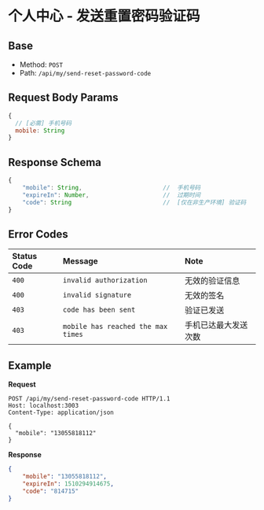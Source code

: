 # 个人中心 - 发送重置密码验证码

## Base

* Method: `POST`
* Path: `/api/my/send-reset-password-code`

## Request Body Params

```js
{
  // [必需] 手机号码
  mobile: String
}
```

## Response Schema

```js
{
    "mobile": String,                       //  手机号码
    "expireIn": Number,                     //  过期时间
    "code": String                          //  [仅在非生产环境] 验证码
}
```

## Error Codes

Status Code | Message                 | Note
:---------- | :---------------------- | :----
`400`       | `invalid authorization` | 无效的验证信息
`400`       | `invalid signature`     | 无效的签名
`403`       | `code has been sent`    | 验证已发送
`403`       | `mobile has reached the max times` | 手机已达最大发送次数

## Example

**Request**

```
POST /api/my/send-reset-password-code HTTP/1.1
Host: localhost:3003
Content-Type: application/json

{
  "mobile": "13055818112"
}
```

**Response**

```json
{
    "mobile": "13055818112",
    "expireIn": 1510294914675,
    "code": "814715"
}
```

[signature]: ../../../../signature.md

[user-model]: ../../../../model/user.md
